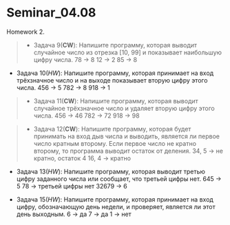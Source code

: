 # Seminar_04.08
Homework 2.

> * Задача 9(**CW**): Напишите программу, которая выводит случайное число из отрезка [10, 99] и показывает наибольшую цифру числа.
78 -> 8
12 -> 2
85 -> 8

* Задача 10(*HW*): Напишите программу, которая принимает на вход трёхзначное число и на выходе показывает вторую цифру этого числа.
456 -> 5
782 -> 8
918 -> 1

> * Задача 11(**CW**): Напишите программу, которая выводит случайное трёхзначное число и удаляет вторую цифру этого числа.
456 -> 46
782 -> 72
918 -> 98

> * Задача 12(**CW**): Напишите программу, которая будет принимать на вход дыв числа и выводить, является ли первое число кратным второму. Если первое число не кратно второму, то программа выводит остаток от деления.
34, 5 -> не кратно, остаток 4
16, 4 -> кратно

* Задача 13(*HW*): Напишите программу, которая выводит третью цифру заданного числа или сообщает, что третьей цифры нет.
645 -> 5
78 -> третьей цифры нет
32679 -> 6

* Задача 15(*HW*): Напишите программу, которая принимает на вход цифру, обозначающую день недели, и проверяет, является ли этот день выходным.
6 -> да
7 -> да
1 -> нет